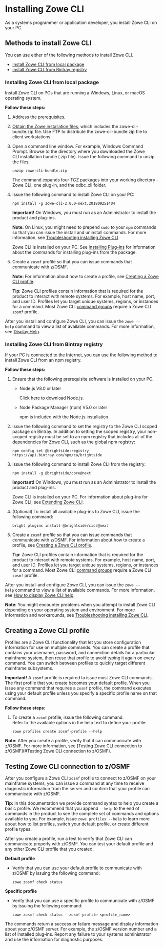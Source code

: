 # Installing Zowe CLI

As a systems programmer or application developer, you install Zowe CLI on your PC.

## Methods to install Zowe CLI

You can use either of the following methods to install Zowe CLI.
- [Install Zowe CLI from local package](#installing-zowe-cli-from-local-package)
- [Install Zowe CLI from Bintray registry](#installing-zowe-cli-from-bintray-registry)

### Installing Zowe CLI from local package

Install Zowe CLI on PCs that are running a Windows, Linux, or macOS operating system.

**Follow these steps:**

1. [Address the prerequisites](systemrequirements.md).

2. [Obtain the Zowe installation files](gettingstarted.md), which includes the zowe-cli-bundle.zip file. Use FTP to distribute the zowe-cli-bundle.zip file to client workstations.

3.  Open a command line window. For example, Windows Command Prompt. Browse to the directory where you downloaded the Zowe CLI installation bundle (.zip file). Issue the following command to unzip the files:

    ```
    unzip zowe-cli-bundle.zip
    ```

    The command expands four TGZ packages into your working directory - Zowe CLI, one plug-in, and the odbc_cli folder.

4. Issue the following command to install Zowe CLI on your PC:

    ```
    npm install -g zowe-cli-2.0.0-next.201809251404 
    ```
    
    **Important!** On Windows, you must run as an Administrator to install the product and plug-ins.

    **Note:** On Linux, you might need to prepend `sudo` to your `npm` commands so that you can issue the install and uninstall commands. For more information, see [Troubleshooting installing Zowe CLI](troubleshootinstall.html#troubleshooting-installing-zowe-cli).

    Zowe CLI is installed on your PC. See [Installing Plug-ins](cli-installplugins.md) for information about the commands for installing plug-ins from the package.

5. Create a `zosmf` profile so that you can issue commands that communicate with z/OSMF.

    **Note:** For information about how to create a profile, see [Creating a Zowe CLI profile](#creating-a-zowe-cli-profile).

    **Tip:** Zowe CLI profiles contain information that is required for the product to interact with remote systems. For example, host name, port, and user ID. Profiles let you target unique systems, regions, or instances for a command. Most Zowe CLI [command groups](cli-usingcli.html#zowe-cli-command-groups) require a Zowe CLI `zosmf` profile.

After you install and configure Zowe CLI, you can issue the `zowe --help` command to view a list of available commands. For more information, see [Display Help](cli-usingcli.html#displaying-zowe-cli-help).


### Installing Zowe CLI from Bintray registry
If your PC is connected to the Internet, you can use the following method to install Zowe CLI from an npm registry.

**Follow these steps:**

1.  Ensure that the following prerequisite software is installed on your PC.
    -   Node.js V8.0 or later
        
        Click [here](https://nodejs.org/en/download/) to download Node.js.

    -   Node Package Manager (npm) V5.0 or later
    
        npm is included with the Node.js installation

2.  Issue the following command to set the registry to the Zowe CLI scoped package on Bintray. In addition to setting the scoped registry, your non-scoped registry must be set to an npm registry that includes all of the dependencies for Zowe CLI, such as the global npm registry:

    ```
    npm config set @brightside:registry https://api.bintray.com/npm/ca/brightside
    ```

3.  Issue the following command to install Zowe CLI from the registry:

    ```
    npm install -g @brightside/core@next
    ```
    **Important!** On Windows, you must run as an Administrator to install the product and plug-ins. 
    
    Zowe CLI is installed on your PC. For information about plug-ins for Zowe CLI, see [Extending Zowe CLI](cli-extending.md).

4. (Optional) To install all available plug-ins to Zowe CLI, issue the following command:

    ```
    bright plugins install @brightside/cics@next
    ```

5.  Create a `zosmf` profile so that you can issue commands that communicate with z/OSMF. For information about how to create a profile, see [Creating a Zowe CLI profile](#creating-a-zowe-cli-profile).

    **Tip:** Zowe CLI profiles contain information that is required for the product to interact with remote systems. For example, host name, port, and user ID. Profiles let you target unique systems, regions, or instances for a command. Most Zowe CLI [command groups](cli-usingcli.html#zowe-cli-command-groups) require a Zowe CLI `zosmf` profile.

After you install and configure Zowe CLI, you can issue the `zowe --help` command to view a list of available commands. For more information, see [How to display Zowe CLI help](cli-usingcli.html#displaying-zowe-cli-help).


**Note:** You might encounter problems when you attempt to install Zowe CLI depending on your operating system and environment. For more information and workarounds, see [Troubleshooting installing Zowe CLI](troubleshootinstall.html#troubleshooting-installing-zowe-cli).

## Creating a Zowe CLI profile
Profiles are a Zowe CLI functionality that let you store configuration information for use on multiple commands. You can create a profile that contains your username, password, and connection details for a particular mainframe system, then reuse that profile to avoid typing it again on every command. You can switch between profiles to quickly target different mainframe subsystems.

**Important\!** A `zosmf` profile is required to issue most Zowe CLI commands. The first profile that you create becomes your default profile. When you issue any command that requires
a `zosmf` profile, the command executes using your default profile
unless you specify a specific profile name on that command.

**Follow these steps:**

1.  To create a `zosmf` profile, issue the following command.  
  Refer to the available options in the help text to define your profile:   
    ```
    zowe profiles create zosmf-profile --help
    ```

**Note:** After you create a profile, verify that it can communicate with z/OSMF. For more information, see [Testing Zowe CLI connection to z/OSMF](#Testing Zowe CLI connection to z/OSMF).


## Testing Zowe CLI connection to z/OSMF
After you configure a Zowe CLI `zosmf` profile to connect to z/OSMF on your mainframe systems, you can issue a command at any time to receive diagnostic information from the server and confirm that your profile can communicate with z/OSMF.

**Tip:** In this documentation we provide command syntax to help you create a basic profile. We recommend that you append `--help` to the end of commands in the product to see the complete set of commands and options available to you. For example, issue `zowe profiles --help` to learn more about how to list profiles, switch your default profile, or create different profile types.

After you create a profile, run a test to verify that Zowe CLI can communicate properly with z/OSMF. You can test your default profile and any other Zowe CLI profile that you created.

**Default profile**

  - Verify that you can use your default profile to communicate with z/OSMF by issuing the following command:

    ```
    zowe zosmf check status
    ```

**Specific profile**

  - Verify that you can use a specific profile to communicate with
    z/OSMF by issuing the following command: 

    ```
    zowe zosmf check status --zosmf-profile <profile_name>
    ```

The commands return a success or failure message and display information about your z/OSMF server. For example, the z/OSMF version number and a list of installed plug-ins. Report any failure to your systems administrator and use the information for diagnostic purposes.
